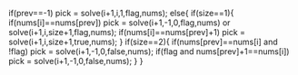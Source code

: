 if(prev==-1) pick = solve(i+1,i,1,flag,nums);
else{
if(size==1){
if(nums[i]==nums[prev]) pick = solve(i+1,-1,0,flag,nums) or solve(i+1,i,size+1,flag,nums);
if(nums[i]==nums[prev]+1) pick = solve(i+1,i,size+1,true,nums);
}
if(size==2){
if(nums[prev]==nums[i] and !flag) pick = solve(i+1,-1,0,false,nums);
if(flag and nums[prev]+1==nums[i]) pick = solve(i+1,-1,0,false,nums);
}
}